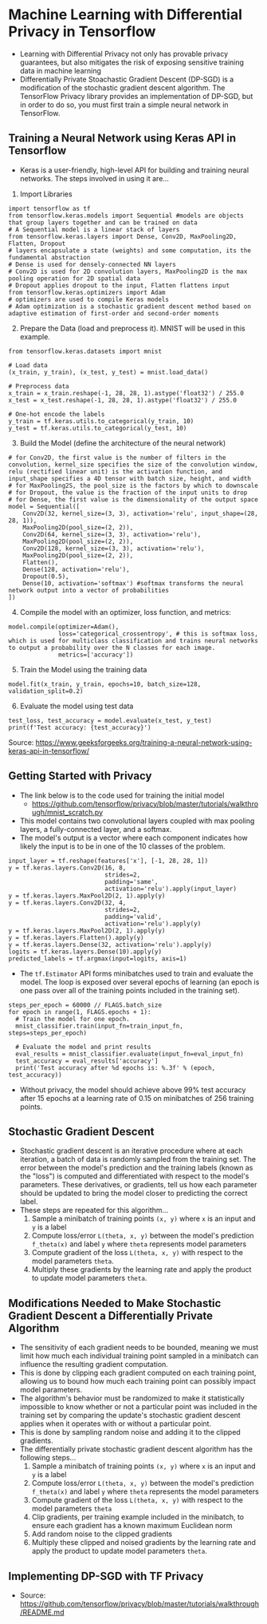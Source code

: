 # Machine Learning with Differential Privacy in Tensorflow
* Learning with Differential Privacy not only has provable privacy guarantees, but also mitigates the risk of exposing sensitive training data in machine learning
* Differentially Private Stoachastic Gradient Descent (DP-SGD) is a modification of the stochastic gradient descent algorithm. The TensorFlow Privacy library provides an implementation of DP-SGD, but in order to do so, you must first train a simple neural network in TensorFlow.

## Training a Neural Network using Keras API in Tensorflow
* Keras is a user-friendly, high-level API for building and training neural networks. The steps involved in using it are...
1. Import Libraries
```
import tensorflow as tf
from tensorflow.keras.models import Sequential #models are objects that group layers together and can be trained on data
# A Sequential model is a linear stack of layers
from tensorflow.keras.layers import Dense, Conv2D, MaxPooling2D, Flatten, Dropout
# layers encapsulate a state (weights) and some computation, its the fundamental abstraction
# Dense is used for densely-connected NN layers
# Conv2D is used for 2D convolution layers, MaxPooling2D is the max pooling operation for 2D spatial data
# Dropout applies dropout to the input, Flatten flattens input
from tensorflow.keras.optimizers import Adam
# optimizers are used to compile Keras models
# Adam optimization is a stochastic gradient descent method based on adaptive estimation of first-order and second-order moments
```
2. Prepare the Data (load and preprocess it). MNIST will be used in this example.
```
from tensorflow.keras.datasets import mnist

# Load data
(x_train, y_train), (x_test, y_test) = mnist.load_data()

# Preprocess data
x_train = x_train.reshape(-1, 28, 28, 1).astype('float32') / 255.0
x_test = x_test.reshape(-1, 28, 28, 1).astype('float32') / 255.0

# One-hot encode the labels
y_train = tf.keras.utils.to_categorical(y_train, 10)
y_test = tf.keras.utils.to_categorical(y_test, 10)

```
3. Build the Model (define the architecture of the neural network)
```
# for Conv2D, the first value is the number of filters in the convolution, kernel_size specifies the size of the convolution window, relu (rectified linear unit) is the activation function, and input_shape specifies a 4D tensor with batch size, height, and width
# for MaxPooling2S, the pool_size is the factors by which to downscale
# for Dropout, the value is the fraction of the input units to drop
# for Dense, the first value is the dimensionality of the output space
model = Sequential([
    Conv2D(32, kernel_size=(3, 3), activation='relu', input_shape=(28, 28, 1)),
    MaxPooling2D(pool_size=(2, 2)),
    Conv2D(64, kernel_size=(3, 3), activation='relu'),
    MaxPooling2D(pool_size=(2, 2)),
    Conv2D(128, kernel_size=(3, 3), activation='relu'),
    MaxPooling2D(pool_size=(2, 2)),
    Flatten(),
    Dense(128, activation='relu'),
    Dropout(0.5),
    Dense(10, activation='softmax') #softmax transforms the neural network output into a vector of probabilities
])

```
4. Compile the model with an optimizer, loss function, and metrics:
```
model.compile(optimizer=Adam(),
              loss='categorical_crossentropy', # this is softmax loss, which is used for multiclass classification and trains neural networks to output a probability over the N classes for each image.
              metrics=['accuracy'])

```
5. Train the Model using the training data
```
model.fit(x_train, y_train, epochs=10, batch_size=128, validation_split=0.2)

```
6. Evaluate the model using test data
```
test_loss, test_accuracy = model.evaluate(x_test, y_test)
print(f'Test accuracy: {test_accuracy}')

```
Source: https://www.geeksforgeeks.org/training-a-neural-network-using-keras-api-in-tensorflow/

## Getting Started with Privacy
* The link below is to the code used for training the initial model
  * https://github.com/tensorflow/privacy/blob/master/tutorials/walkthrough/mnist_scratch.py
* This model contains two convolutional layers coupled with max pooling layers, a fully-connected layer, and a softmax.
* The model's output is a vector where each component indicates how likely the input is to be in one of the 10 classes of the problem.
```
input_layer = tf.reshape(features['x'], [-1, 28, 28, 1])
y = tf.keras.layers.Conv2D(16, 8,
                           strides=2,
                           padding='same',
                           activation='relu').apply(input_layer)
y = tf.keras.layers.MaxPool2D(2, 1).apply(y)
y = tf.keras.layers.Conv2D(32, 4,
                           strides=2,
                           padding='valid',
                           activation='relu').apply(y)
y = tf.keras.layers.MaxPool2D(2, 1).apply(y)
y = tf.keras.layers.Flatten().apply(y)
y = tf.keras.layers.Dense(32, activation='relu').apply(y)
logits = tf.keras.layers.Dense(10).apply(y)
predicted_labels = tf.argmax(input=logits, axis=1)
```
* The `tf.Estimator` API forms minibatches used to train and evaluate the model. The loop is exposed over several epochs of learning (an epoch is one pass over all of the training points included in the training set).
```
steps_per_epoch = 60000 // FLAGS.batch_size
for epoch in range(1, FLAGS.epochs + 1):
  # Train the model for one epoch.
  mnist_classifier.train(input_fn=train_input_fn, steps=steps_per_epoch)

  # Evaluate the model and print results
  eval_results = mnist_classifier.evaluate(input_fn=eval_input_fn)
  test_accuracy = eval_results['accuracy']
  print('Test accuracy after %d epochs is: %.3f' % (epoch, test_accuracy))
```
* Without privacy, the model should achieve above 99% test accuracy after 15 epochs at a learning rate of 0.15 on minibatches of 256 training points.

## Stochastic Gradient Descent    
* Stochastic gradient descent is an iterative procedure where at each iteration, a batch of data is randomly sampled from the training set. The error between the model's prediction and the training labels (known as the "loss") is computed and differentiated with respect to the model's parameters. These derivatives, or gradients, tell us how each parameter should be updated to bring the model closer to predicting the correct label.
* These steps are repeated for this algorithm...
  1. Sample a minibatch of training points `(x, y)` where `x` is an input and `y` is a label
  2. Compute loss/error `L(theta, x, y)` between the model's prediction `f_theta(x)` and label `y` where `theta` represents model parameters
  3. Compute gradient of the loss `L(theta, x, y)` with respect to the model parameters `theta`.
  4. Multiply these gradients by the learning rate and apply the product to update model parameters `theta`.

## Modifications Needed to Make Stochastic Gradient Descent a Differentially Private Algorithm
* The sensitivity of each gradient needs to be bounded, meaning we must limit how much each individual training point sampled in a minibatch can influence the resulting gradient computation.
* This is done by clipping each gradient computed on each training point, allowing us to bound how much each training point can possibly impact model parameters.
* The algorithm's behavior must be randomized to make it statistically impossible to know whether or not a particular point was included in the training set by comparing the update's stochastic gradient descent applies when it operates with or without a particular point.
* This is done by sampling random noise and adding it to the clipped gradients.
* The differentially private stochastic gradient descent algorithm has the following steps...
  1. Sample a minibatch of training points `(x, y)` where `x` is an input and `y` is a label
  2. Compute loss/error `L(theta, x, y)` between the model's prediction `f_theta(x)` and label `y` where `theta` represents the model parameters
  3. Compute gradient of the loss `L(theta, x, y)` with respect to the model parameters `theta`
  4. Clip gradients, per training example included in the minibatch, to ensure each gradient has a known maximum Euclidean norm
  5. Add random noise to the clipped gradients
  6. Multiply these clipped and noised gradients by the learning rate and apply the product to update model parameters `theta`.

## Implementing DP-SGD with TF Privacy


* Source: https://github.com/tensorflow/privacy/blob/master/tutorials/walkthrough/README.md
